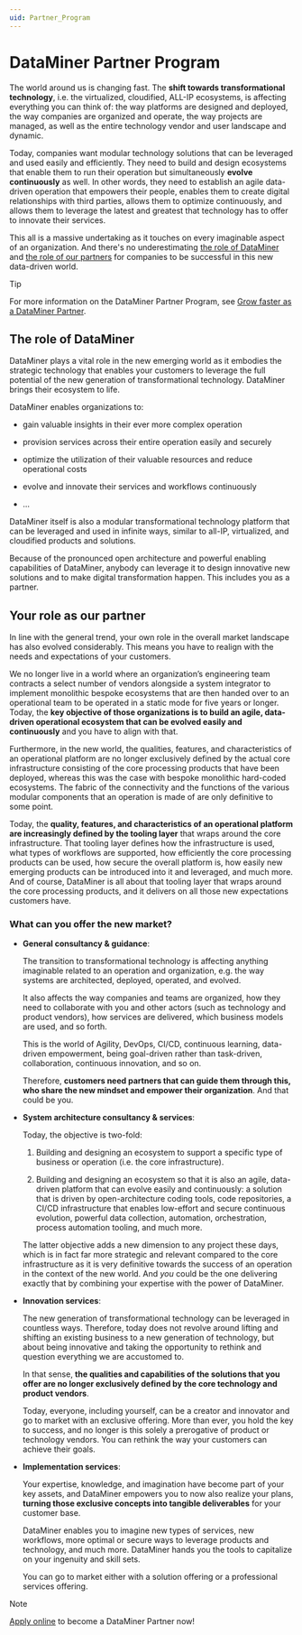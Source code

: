```yaml
---
uid: Partner_Program
---
```


# DataMiner Partner Program

The world around us is changing fast. The **shift towards transformational technology**, i.e. the virtualized, cloudified, ALL-IP ecosystems, is affecting everything you can think of: the way platforms are designed and deployed, the way companies are organized and operate, the way projects are managed, as well as the entire technology vendor and user landscape and dynamic.

Today, companies want modular technology solutions that can be leveraged and used easily and efficiently. They need to build and design ecosystems that enable them to run their operation but simultaneously **evolve continuously** as well. In other words, they need to establish an agile data-driven operation that empowers their people, enables them to create digital relationships with third parties, allows them to optimize continuously, and allows them to leverage the latest and greatest that technology has to offer to innovate their services.

This all is a massive undertaking as it touches on every imaginable aspect of an organization. And there's no underestimating [the role of DataMiner](#the-role-of-dataminer) and [the role of our partners](#your-role-as-our-partner) for companies to be successful in this new data-driven world.

> [!TIP]
> For more information on the DataMiner Partner Program, see [Grow faster as a DataMiner Partner](https://skyline.be/partner).

## The role of DataMiner

DataMiner plays a vital role in the new emerging world as it embodies the strategic technology that enables your customers to leverage the full potential of the new generation of transformational technology. DataMiner brings their ecosystem to life.

DataMiner enables organizations to:

- gain valuable insights in their ever more complex operation

- provision services across their entire operation easily and securely

- optimize the utilization of their valuable resources and reduce operational costs

- evolve and innovate their services and workflows continuously

- ...

DataMiner itself is also a modular transformational technology platform that can be leveraged and used in infinite ways, similar to all-IP, virtualized, and cloudified products and solutions.

Because of the pronounced open architecture and powerful enabling capabilities of DataMiner, anybody can leverage it to design innovative new solutions and to make digital transformation happen. This includes you as a partner.

## Your role as our partner

In line with the general trend, your own role in the overall market landscape has also evolved considerably. This means you have to realign with the needs and expectations of your customers.

We no longer live in a world where an organization’s engineering team contracts a select number of vendors alongside a system integrator to implement monolithic bespoke ecosystems that are then handed over to an operational team to be operated in a static mode for five years or longer. Today, the **key objective of those organizations is to build an agile, data-driven operational ecosystem that can be evolved easily and continuously** and you have to align with that.

Furthermore, in the new world, the qualities, features, and characteristics of an operational platform are no longer exclusively defined by the actual core infrastructure consisting of the core processing products that have been deployed, whereas this was the case with bespoke monolithic hard-coded ecosystems. The fabric of the connectivity and the functions of the various modular components that an operation is made of are only definitive to some point.

Today, the **quality, features, and characteristics of an operational platform are increasingly defined by the tooling layer** that wraps around the core infrastructure. That tooling layer defines how the infrastructure is used, what types of workflows are supported, how efficiently the core processing products can be used, how secure the overall platform is, how easily new emerging products can be introduced into it and leveraged, and much more. And of course, DataMiner is all about that tooling layer that wraps around the core processing products, and it delivers on all those new expectations customers have.

### What can you offer the new market?

- **General consultancy & guidance**:

  The transition to transformational technology is affecting anything imaginable related to an operation and organization, e.g. the way systems are architected, deployed, operated, and evolved.

  It also affects the way companies and teams are organized, how they need to collaborate with you and other actors (such as technology and product vendors), how services are delivered, which business models are used, and so forth.

  This is the world of Agility, DevOps, CI/CD, continuous learning, data-driven empowerment, being goal-driven rather than task-driven, collaboration, continuous innovation, and so on.

  Therefore, **customers need partners that can guide them through this, who share the new mindset and empower their organization**.  And that could be you.

- **System architecture consultancy & services**:

  Today, the objective is two-fold:

  1. Building and designing an ecosystem to support a specific type of business or operation (i.e. the core infrastructure).

  1. Building and designing an ecosystem so that it is also an agile, data-driven platform that can evolve easily and continuously: a solution that is driven by open-architecture coding tools, code repositories, a CI/CD infrastructure that enables low-effort and secure continuous evolution, powerful data collection, automation, orchestration, process automation tooling, and much more.

  The latter objective adds a new dimension to any project these days, which is in fact far more strategic and relevant compared to the core infrastructure as it is very definitive towards the success of an operation in the context of the new world. And *you* could be the one delivering exactly that by combining your expertise with the power of DataMiner.

- **Innovation services**:

  The new generation of transformational technology can be leveraged in countless ways. Therefore, today does not revolve around lifting and shifting an existing business to a new generation of technology, but about being innovative and taking the opportunity to rethink and question everything we are accustomed to.

  In that sense, **the qualities and capabilities of the solutions that you offer are no longer exclusively defined by the core technology and product vendors**.

  Today, everyone, including yourself, can be a creator and innovator and go to market with an exclusive offering. More than ever, you hold the key to success, and no longer is this solely a prerogative of product or technology vendors. You can rethink the way your customers can achieve their goals.

- **Implementation services**:

  Your expertise, knowledge, and imagination have become part of your key assets, and DataMiner empowers you to now also realize your plans, **turning those exclusive concepts into tangible deliverables** for your customer base.

  DataMiner enables you to imagine new types of services, new workflows, more optimal or secure ways to leverage products and technology, and much more. DataMiner hands you the tools to capitalize on your ingenuity and skill sets.

  You can go to market either with a solution offering or a professional services offering.

> [!NOTE]
> [Apply online](xref:Becoming_a_DataMiner_Partner#application-procedure) to become a DataMiner Partner now!

